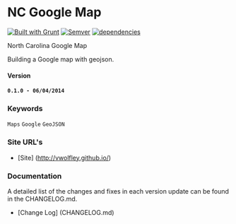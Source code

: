 # NC Google Map

[![Built with Grunt](https://cdn.gruntjs.com/builtwith.png)](http://gruntjs.com/)
[![Semver](http://img.shields.io/SemVer/2.0.0.png)](http://semver.org/spec/v2.0.0.html)
[![dependencies](https://david-dm.org/vwolfley/MyProject.png)](https://david-dm.org/vwolfley/vwolfley.github.io/)

North Carolina Google Map

Building a Google map with geojson.

#### Version

#### `0.1.0 - 06/04/2014`

### Keywords

`Maps` `Google` `GeoJSON`

### Site URL's
* [Site] (http://vwolfley.github.io/)

### Documentation

A detailed list of the changes and fixes in each version update can be found in the CHANGELOG.md.

* [Change Log] (CHANGELOG.md)